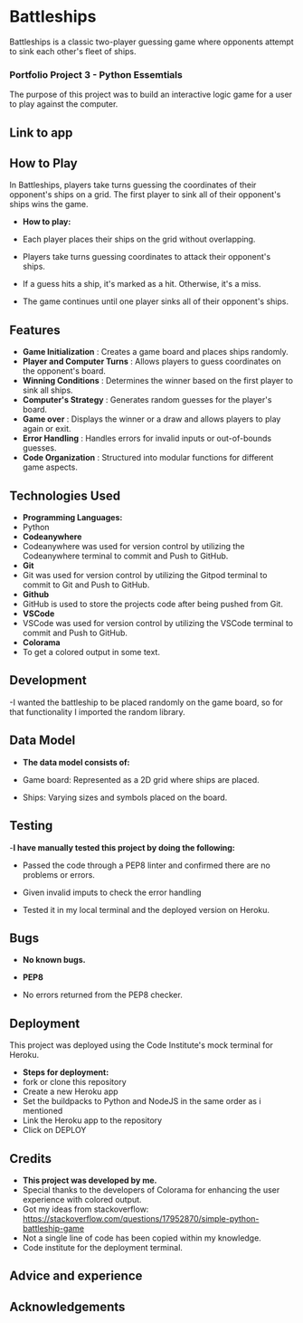 # Battleships
Battleships is a classic two-player guessing game where opponents attempt to sink each other's fleet of ships.

### Portfolio Project 3 - Python Essemtials
The purpose of this project was to build an interactive logic game for a user to play against the computer.

## Link to app

## How to Play

In Battleships, players take turns guessing the coordinates of their opponent's ships on a grid. The first player to sink all of their opponent's ships wins the game.

- __How to play:__

- Each player places their ships on the grid without overlapping.
- Players take turns guessing coordinates to attack their opponent's ships.
- If a guess hits a ship, it's marked as a hit. Otherwise, it's a miss.
- The game continues until one player sinks all of their opponent's ships.

## Features

- __Game Initialization__ : Creates a game board and places ships randomly.
- __Player and Computer Turns__ : Allows players to guess coordinates on the opponent's board.
- __Winning Conditions__ : Determines the winner based on the first player to sink all ships.
- __Computer's Strategy__ : Generates random guesses for the player's board.
- __Game over__ : Displays the winner or a draw and allows players to play again or exit.
- __Error Handling__ : Handles errors for invalid inputs or out-of-bounds guesses.
- __Code Organization__ : Structured into modular functions for different game aspects.

## Technologies Used

- __Programming Languages:__
- Python
- __Codeanywhere__
- Codeanywhere was used for version control by utilizing the Codeanywhere terminal to commit and Push to GitHub.
- __Git__
- Git was used for version control by utilizing the Gitpod terminal to commit to Git and Push to GitHub.
- __Github__
- GitHub is used to store the projects code after being pushed from Git.
- __VSCode__
- VSCode was used for version control by utilizing the VSCode terminal to commit and Push to GitHub.
- __Colorama__
- To get a colored output in some text.

## Development 

-I wanted the battleship to be placed randomly on the game board, so for that functionality I imported the random library.

## Data Model

- __The data model consists of:__

- Game board: Represented as a 2D grid where ships are placed.
- Ships: Varying sizes and symbols placed on the board.

## Testing 
-__I have manually tested this project by doing the following:__

- Passed the code through a PEP8 linter and confirmed there are no problems or errors.

- Given invalid imputs to check the error handling

- Tested it in my local terminal and the deployed version on Heroku.

## Bugs
- __No known bugs.__

- __PEP8__
- No errors returned from the PEP8 checker.

## Deployment
This project was deployed using the Code Institute's mock terminal for Heroku.

- __Steps for deployment:__
- fork or clone this repository
- Create a new Heroku app
- Set the buildpacks to Python and NodeJS in the same order as i mentioned
- Link the Heroku app to the repository
- Click on DEPLOY

## Credits 
- __This project was developed by me.__
- Special thanks to the developers of Colorama for enhancing the user experience with colored output.
- Got my ideas from stackoverflow: https://stackoverflow.com/questions/17952870/simple-python-battleship-game
- Not a single line of code has been copied within my knowledge.
- Code institute for the deployment terminal.
## Advice and experience 

## Acknowledgements
